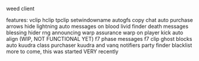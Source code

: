 weed client

features: 
vclip
hclip
tpclip
setwindowname
autogfs
copy chat
auto purchase arrows
hide lightning
auto messages on blood
livid finder
death messages
blessing hider
rng announcing
warp assurance
warp on player kick
auto align (WIP, NOT FUNCTIONAL YET)
f7 phase messages
f7 clip ghost blocks
auto kuudra class purchaser
kuudra and vanq notifiers
party finder blacklist
more to come, this was started VERY recently
